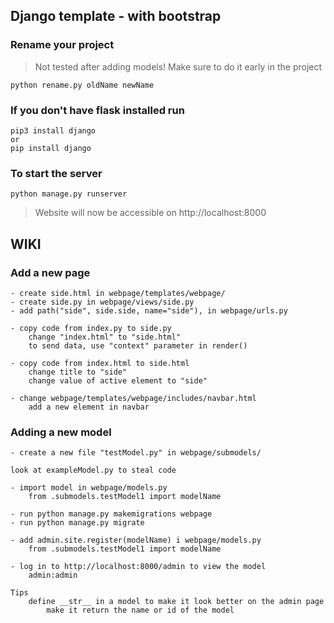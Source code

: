 ## Django template - with bootstrap

### Rename your project

> Not tested after adding models! Make sure to do it early in the project
```
python rename.py oldName newName
```

### If you don't have flask installed run

```
pip3 install django
or
pip install django
```

### To start the server

```
python manage.py runserver
```

> Website will now be accessible on http://localhost:8000

## WIKI

### Add a new page

```
- create side.html in webpage/templates/webpage/
- create side.py in webpage/views/side.py
- add path("side", side.side, name="side"), in webpage/urls.py

- copy code from index.py to side.py
	change "index.html" to "side.html"
	to send data, use "context" parameter in render()

- copy code from index.html to side.html
	change title to "side"
	change value of active element to "side"

- change webpage/templates/webpage/includes/navbar.html
	add a new element in navbar
```

### Adding a new model

```
- create a new file "testModel.py" in webpage/submodels/

look at exampleModel.py to steal code

- import model in webpage/models.py
	from .submodels.testModel1 import modelName

- run python manage.py makemigrations webpage
- run python manage.py migrate

- add admin.site.register(modelName) i webpage/models.py
	from .submodels.testModel1 import modelName

- log in to http://localhost:8000/admin to view the model
	admin:admin

Tips
	define __str__ in a model to make it look better on the admin page
		make it return the name or id of the model
```
